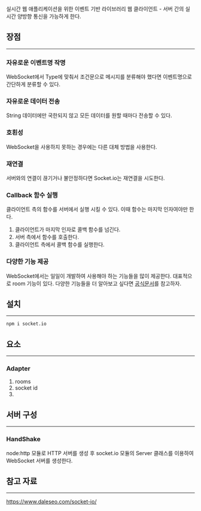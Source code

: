 실시간 웹 애플리케이션을 위한 이벤트 기반 라이브러리
웹 클라이언트 - 서버 간의 실시간 양방향 통신을 가능하게 한다.

## 장점
---
### 자유로운 이벤트명 작명
WebSocket에서 Type에 맞춰서 조건문으로 메시지를 분류해야 했다면 이벤트명으로 간단하게 분류할 수 있다.

### 자유로운 데이터 전송
String 데이터에만 국한되지 않고 모든 데이터를 원할 때마다 전송할 수 있다.

### 호횐성
WebSocket을 사용하지 못하는 경우에는 다른 대체 방법을 사용한다.

### 재연결
서버와의 연결이 끊기거나 불안정하다면 Socket.io는 재연결을 시도한다.

### Callback 함수 실행
클라이언트 측의 함수를 서버에서 실행 시킬  수 있다. 이때 함수는 마지막 인자여야만 한다.

1. 클라이언트가 마지막 인자로 콜백 함수를  넘긴다.
2. 서버 측에서 함수를 호출한다.
3. 클라이언트 측에서 콜백 함수를 실행한다.

### 다양한 기능 제공
WebSocket에서는 일일이 개발하여 사용해야 하는 기능들을 많이 제공한다.
대표적으로 room 기능이 있다. 다양한 기능들을 더 알아보고 싶다면 [공식문서](https://socket.io/docs/v4/)를 참고하자.




## 설치
---
```bash
npm i socket.io
```

## 요소
---
### Adapter
1. rooms
2. socket id
3. 


## 서버 구성
---
### HandShake
node:http 모듈로 HTTP 서버를 생성 후 socket.io 모듈의 Server 클래스를 이용하여 WebSocket 서버를 생성한다.


## 참고 자료
---
https://www.daleseo.com/socket-io/